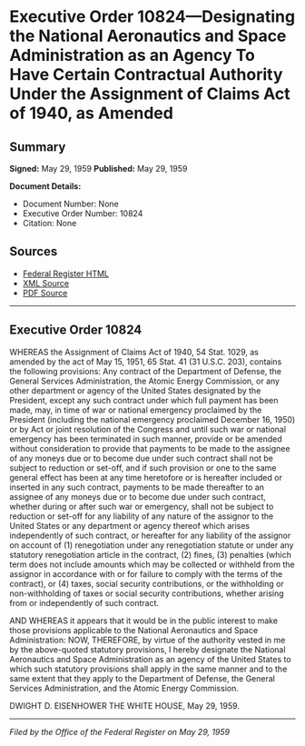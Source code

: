 # Executive Order 10824—Designating the National Aeronautics and Space Administration as an Agency To Have Certain Contractual Authority Under the Assignment of Claims Act of 1940, as Amended

## Summary

**Signed:** May 29, 1959
**Published:** May 29, 1959

**Document Details:**
- Document Number: None
- Executive Order Number: 10824
- Citation: None

## Sources
- [Federal Register HTML](https://www.presidency.ucsb.edu/documents/executive-order-10824-designating-the-national-aeronautics-and-space-administration-agency)
- [XML Source](None)
- [PDF Source](None)

---

## Executive Order 10824

WHEREAS the Assignment of Claims Act of 1940, 54 Stat. 1029, as amended by the act of May 15, 1951, 65 Stat. 41 (31 U.S.C. 203), contains the following provisions:
Any contract of the Department of Defense, the General Services Administration, the Atomic Energy Commission, or any other department or agency of the United States designated by the President, except any such contract under which full payment has been made, may, in time of war or national emergency proclaimed by the President (including the national emergency proclaimed December 16, 1950) or by Act or joint resolution of the Congress and until such war or national emergency has been terminated in such manner, provide or be amended without consideration to provide that payments to be made to the assignee of any moneys due or to become due under such contract shall not be subject to reduction or set-off, and if such provision or one to the same general effect has been at any time heretofore or is hereafter included or inserted in any such contract, payments to be made thereafter to an assignee of any moneys due or to become due under such contract, whether during or after such war or emergency, shall not be subject to reduction or set-off for any liability of any nature of the assignor to the United States or any department or agency thereof which arises independently of such contract, or hereafter for any liability of the assignor on account of (1) renegotiation under any renegotiation statute or under any statutory renegotiation article in the contract, (2) fines, (3) penalties (which term does not include amounts which may be collected or withheld from the assignor in accordance with or for failure to comply with the terms of the contract), or (4) taxes, social security contributions, or the withholding or non-withholding of taxes or social security contributions, whether arising from or independently of such contract.

AND WHEREAS it appears that it would be in the public interest to make those provisions applicable to the National Aeronautics and Space Administration:
NOW, THEREFORE, by virtue of the authority vested in me by the above-quoted statutory provisions, I hereby designate the National Aeronautics and Space Administration as an agency of the United States to which such statutory provisions shall apply in the same manner and to the same extent that they apply to the Department of Defense, the General Services Administration, and the Atomic Energy Commission.

DWIGHT D. EISENHOWER
THE WHITE HOUSE,
May 29, 1959.

---

*Filed by the Office of the Federal Register on May 29, 1959*
